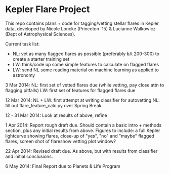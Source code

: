 Kepler Flare Project
===============

This repo contains plans + code for tagging/vetting stellar flares in Kepler data, developed by 
Nicole Loncke (Princeton '15) & Lucianne Walkowicz (Dept of Astrophysical Sciences). 


Current task list:
- NL: vet as many flagged flares as possible (preferably b/t 200-300) to create a starter training set
- LW: think/code up some simple features to calculate on flagged flares
- LW: send NL some reading material on machine learning as applied to astronomy

3 Mar 2014: NL: first set of vetted flares due (while vetting, pay close attn to flagging pitfalls)
      	    LW: first set of features for flagged flares due

12 Mar 2014: NL + LW: first attempt at writing classifier for autovetting
             NL: fill out flare_feature_calc.py over Spring Break

12 - 31 Mar 2014: Look at results of above, refine 

1 Apr 2014: Report rough draft due. Should contain a basic intro + methods section, plus any initial results from above. 
      	    Figures to include: a full Kepler lightcurve showing flares, close-up of "yes", "no" and "maybe" flagged flares,
	    	       		screen shot of flareshow vetting plot window? 

22 Apr 2014: Revised draft due. As above, but with results from classifier and initial conclusions.

6 May 2014: Final Report due to Planets & Life Program